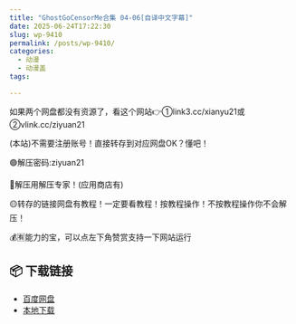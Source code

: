```yaml
---
title: "GhostGoCensorMe合集 04-06[自译中文字幕]"
date: 2025-06-24T17:22:30
slug: wp-9410
permalink: /posts/wp-9410/
categories:
  - 动漫
  - 动漫盖
tags:

---
```


如果两个网盘都没有资源了，看这个网站👉①link3.cc/xianyu21或②vlink.cc/ziyuan21

(本站)不需要注册账号！直接转存到对应网盘OK？懂吧！

🟢解压密码:ziyuan21

🔵解压用解压专家！(应用商店有)

🟡转存的链接网盘有教程！一定要看教程！按教程操作！不按教程操作你不会解压！

💰🈶能力的宝，可以点左下角赞赏支持一下网站运行

## 📦 下载链接
- [百度网盘](https://blziyuan21.com/pay-download/9410?key=887128089b&down_id=0)
- [本地下载](https://blziyuan21.com/pay-download/9410?key=887128089b&down_id=1)

